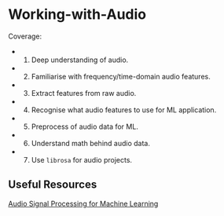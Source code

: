 # Working-with-Audio
Coverage:

*  1. Deep understanding of audio.
*  2. Familiarise with frequency/time-domain audio features.
*  3. Extract features from raw audio.
*  4. Recognise what audio features to use for ML application.
*  5. Preprocess of audio data for ML.
*  6. Understand math behind audio data. 
*  7. Use `librosa` for audio projects.



## Useful Resources
[Audio Signal Processing for Machine Learning](https://www.youtube.com/playlist?list=PL-wATfeyAMNqIee7cH3q1bh4QJFAaeNv0)
